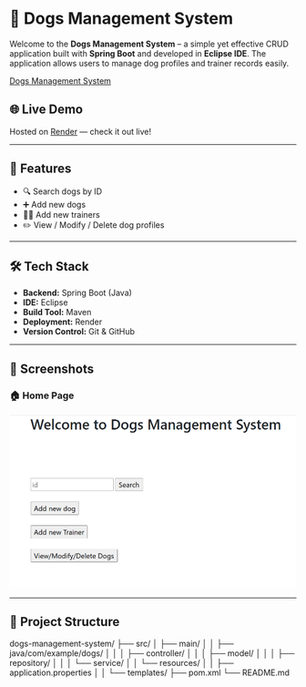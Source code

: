 # 🐶 Dogs Management System

Welcome to the **Dogs Management System** – a simple yet effective CRUD application built with **Spring Boot** and developed in **Eclipse IDE**. The application allows users to manage dog profiles and trainer records easily.

[Dogs Management System](https://github.com/BhaveshGoswami11/dogsmanagementsystem)

## 🌐 Live Demo
Hosted on [Render](https://dogsmanagementsystem-144r.onrender.com/dogHome) — check it out live!

---

## 🚀 Features

- 🔍 Search dogs by ID
- ➕ Add new dogs
- 🧑‍🏫 Add new trainers
- ✏️ View / Modify / Delete dog profiles

---

## 🛠️ Tech Stack

- **Backend:** Spring Boot (Java)
- **IDE:** Eclipse
- **Build Tool:** Maven
- **Deployment:** Render
- **Version Control:** Git & GitHub

---

## 📸 Screenshots

### 🏠 Home Page
![Home Page](https://github.com/BhaveshGoswami11/dogsmanagementsystem/blob/main/Sneak%20Peek.png)

---

## 📂 Project Structure
dogs-management-system/ ├── src/ │ ├── main/ │ │ ├── java/com/example/dogs/ │ │ │ ├── controller/ │ │ │ ├── model/ │ │ │ ├── repository/ │ │ │ └── service/ │ │ └── resources/ │ │ ├── application.properties │ │ └── templates/ ├── pom.xml └── README.md 
